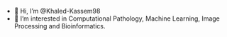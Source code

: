 - 👋 Hi, I’m @Khaled-Kassem98
- 👀 I’m interested in Computational Pathology, Machine Learning, Image Processing and Bioinformatics.


<!---
Khaled-Kassem98/Khaled-Kassem98 is a ✨ special ✨ repository because its `README.md` (this file) appears on your GitHub profile.
You can click the Preview link to take a look at your changes.
--->
